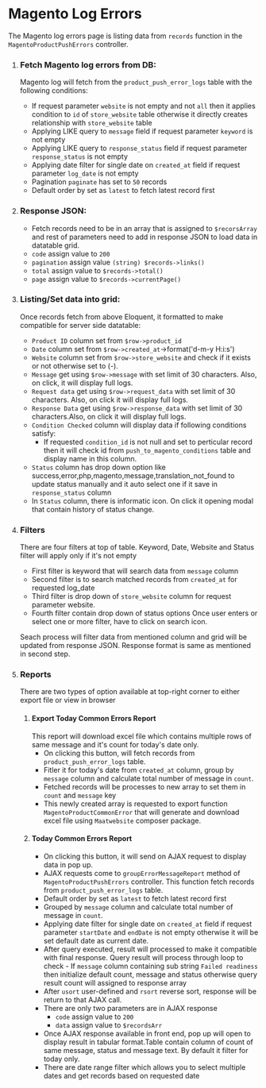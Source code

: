 # Magento Log Errors

The Magento log errors page is listing data from `records` function in the `MagentoProductPushErrors` controller.

1. ### Fetch Magento log errors from DB:
   Magento log will fetch from the `product_push_error_logs` table with the following conditions:
   - If request parameter `website` is not empty and not `all` then it applies condition to `id` of `store_website` table otherwise it directly creates relationship with `store_website` table
   - Applying LIKE query to `message` field if request parameter `keyword` is not empty
   - Applying LIKE query to `response_status` field if request parameter `response_status` is not empty
   - Applying date filter for single date on `created_at` field if request parameter `log_date` is not empty
   - Pagination `paginate` has set to `50` records
   - Default order by set as `latest` to fetch latest record first
2. ### Response JSON:
   - Fetch records need to be in an array that is assigned to `$recorsArray` and rest of parameters need to add in response JSON to load data in datatable grid.
   - `code` assign value to `200`
   - `pagination` assign value `(string) $records->links()`
   - `total` assign value to `$records->total()`
   - `page` assign value to `$records->currentPage()`
3. ### Listing/Set data into grid:
   Once records fetch from above Eloquent, it formatted to make compatible for server side datatable:
   - `Product ID` column set from `$row->product_id`
   - `Date` column set from `$row->created_at`->format('d-m-y H:i:s')
   - `Website` column set from `$row->store_website` and check if it exists or not otherwise set to (-).
   - `Message` get using `$row->message` with set limit of 30 characters. Also, on click, it will display full logs.
   - `Request data` get using `$row->request_data` with set limit of 30 characters. Also, on click it will display full logs.
   - `Response Data` get using `$row->response_data` with set limit of 30 characters.Also, on click it will display full logs.
   - `Condition Checked` column will display data if following conditions satisfy:
     - If requested `condition_id` is not null and set to perticular record then it will check id from `push_to_magento_conditions` table and display name in this column.
   - `Status` column has drop down option like success,error,php,magento,message,translation_not_found to update status manually and it auto select one if it save in `response_status` column
   - In `Status` column, there is informatic icon. On click it opening modal that contain history of status change.
4. ### Filters

   There are four filters at top of table. Keyword, Date, Website and Status filter will apply only if it's not empty

   - First filter is keyword that will search data from `message` column
   - Second filter is to search matched records from `created_at` for requested log_date
   - Third filter is drop down of `store_website` column for request parameter website.
   - Fourth filter contain drop down of status options
     Once user enters or select one or more filter, have to click on search icon.

   Seach process will filter data from mentioned column and grid will be updated from response JSON. Response format is same as mentioned in second step.

5. ### Reports

   There are two types of option available at top-right corner to either export file or view in browser

   1. #### Export Today Common Errors Report
      This report will download excel file which contains multiple rows of same message and it's count for today's date only.
      - On clicking this button, will fetch records from `product_push_error_logs` table.
      - Fitler it for today's date from `created_at` column, group by `message` column and calculate total number of message in `count`.
      - Fetched records will be processes to new array to set them in `count` and `message` key
      - This newly created array is requested to export function `MagentoProductCommonError` that will generate and download excel file using `Maatwebsite` composer package.
   2. #### Today Common Errors Report
      - On clicking this button, it will send on AJAX request to display data in pop up.
      - AJAX requests come to `groupErrorMessageReport` method of `MagentoProductPushErrors` controller. This function fetch records from `product_push_error_logs` table.
      - Default order by set as `latest` to fetch latest record first
      - Grouped by `message` column and calculate total number of message in `count`.
      - Applying date filter for single date on `created_at` field if request parameter `startDate` and `endDate` is not empty otherwise it will be set default date as current date.
      - After query executed, result will processed to make it compatible with final response. Query result will process through loop to check - If `message` column containing sub string `Failed readiness` then initialize default count, message and status otherwise query result count will assigned to response array
      - After `usort` user-defined and `rsort` reverse sort, response will be return to that AJAX call.
      - There are only two parameters are in AJAX response
        - `code` assign value to `200`
        - `data` assign value to `$recordsArr`
      - Once AJAX response available in front end, pop up will open to display result in tabular format.Table contain column of count of same message, status and message text. By default it filter for today only.
      - There are date range filter which allows you to select multiple dates and get records based on requested date

